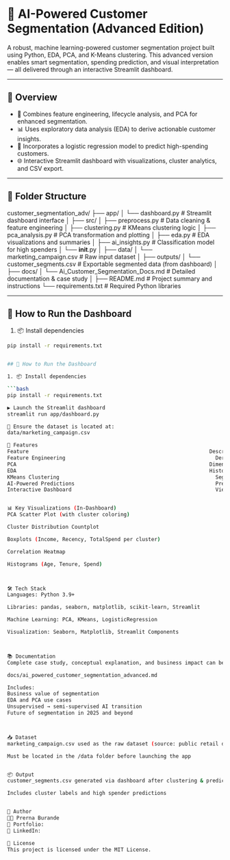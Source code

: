# 🧠 AI-Powered Customer Segmentation (Advanced Edition)

A robust, machine learning-powered customer segmentation project built using Python, EDA, PCA, and K-Means clustering. This advanced version enables smart segmentation, spending prediction, and visual interpretation — all delivered through an interactive Streamlit dashboard.

---

## 📌 Overview

- 🎯 Combines feature engineering, lifecycle analysis, and PCA for enhanced segmentation.
- 📊 Uses exploratory data analysis (EDA) to derive actionable customer insights.
- 🤖 Incorporates a logistic regression model to predict high-spending customers.
- 🌐 Interactive Streamlit dashboard with visualizations, cluster analytics, and CSV export.

---

## 📁 Folder Structure
customer_segmentation_adv/
├── app/
│   └── dashboard.py                  # Streamlit dashboard interface
│
├── src/
│   ├── preprocess.py                # Data cleaning & feature engineering
│   ├── clustering.py                # KMeans clustering logic
│   ├── pca_analysis.py              # PCA transformation and plotting
│   ├── eda.py                       # EDA visualizations and summaries
│   ├── ai_insights.py               # Classification model for high spenders
│   └── __init__.py
│
├── data/
│   └── marketing_campaign.csv       # Raw input dataset
│
├── outputs/
│   └── customer_segments.csv        # Exportable segmented data (from dashboard)
│
├── docs/
│   └── Ai_Customer_Segmentation_Docs.md  # Detailed documentation & case study
│
├── README.md                        # Project summary and instructions
└── requirements.txt                 # Required Python libraries



---

## 🚀 How to Run the Dashboard

1. 📦 Install dependencies

```bash
pip install -r requirements.txt


## 🚀 How to Run the Dashboard

1. 📦 Install dependencies

```bash
pip install -r requirements.txt

▶️ Launch the Streamlit dashboard
streamlit run app/dashboard.py

📁 Ensure the dataset is located at:
data/marketing_campaign.csv

🧠 Features
Feature	                                                          Description
Feature Engineering                                              	Derived columns: Age, TotalSpend, TenureDays, TotalChildren
PCA	                                                              Dimensionality reduction + 2D cluster visualization
EDA	                                                              Histograms, boxplots, correlation heatmaps
KMeans Clustering	                                                Segmentation based on behavior, spend, and engagement
AI-Powered Predictions                                           	Predicts high spenders using logistic regression
Interactive Dashboard                                             	View insights and export results with Streamlit


📊 Key Visualizations (In-Dashboard)
PCA Scatter Plot (with cluster coloring)

Cluster Distribution Countplot

Boxplots (Income, Recency, TotalSpend per cluster)

Correlation Heatmap

Histograms (Age, Tenure, Spend)



🛠️ Tech Stack
Languages: Python 3.9+

Libraries: pandas, seaborn, matplotlib, scikit-learn, Streamlit

Machine Learning: PCA, KMeans, LogisticRegression

Visualization: Seaborn, Matplotlib, Streamlit Components



📚 Documentation
Complete case study, conceptual explanation, and business impact can be found in:

docs/ai_powered_customer_segmentation_advanced.md

Includes:
Business value of segmentation
EDA and PCA use cases
Unsupervised → semi-supervised AI transition
Future of segmentation in 2025 and beyond



📥 Dataset
marketing_campaign.csv used as the raw dataset (source: public retail dataset)

Must be located in the /data folder before launching the app


📦 Output
customer_segments.csv generated via dashboard after clustering & prediction

Includes cluster labels and high spender predictions


🙌 Author
👩‍💻 Prerna Burande
📌 Portfolio: 
🔗 LinkedIn: 

📝 License
This project is licensed under the MIT License.
